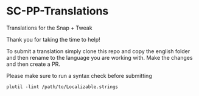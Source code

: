 # SC-PP-Translations
Translations for the Snap + Tweak

Thank you for taking the time to help!

To submit a translation simply clone this repo and copy the english folder and then rename to the language you are working with. Make the changes and then create a PR.

Please make sure to run a syntax check before submitting
```
plutil -lint /path/to/Localizable.strings
```
